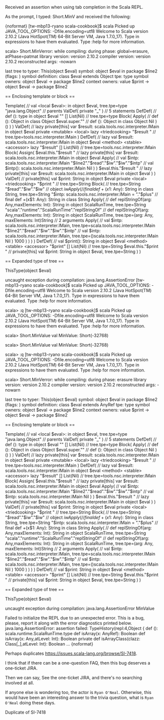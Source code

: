 Received an assertion when using tab completion in the Scala REPL.

As the prompt, I typed: Short.MinV<tab> and received the following:

{noformat}
[tw-mbp13-ryano scala-cookbook]$ scala
Picked up JAVA_TOOL_OPTIONS: -Dfile.encoding=utf8
Welcome to Scala version 2.10.2 (Java HotSpot(TM) 64-Bit Server VM, Java 1.7.0_17).
Type in expressions to have them evaluated.
Type :help for more information.

scala> Short.MinVerror: 
     while compiling: <console>
        during phase: global=erasure, atPhase=patmat
     library version: version 2.10.2
    compiler version: version 2.10.2
  reconstructed args: -nowarn

  last tree to typer: This(object $eval)
              symbol: object $eval in package $line2 (flags: <module>)
   symbol definition: class $eval extends Object
                 tpe: type
       symbol owners: object $eval -> package $line2
      context owners: value $print -> object $eval -> package $line2

== Enclosing template or block ==

Template( // val <local $eval>: <notype> in object $eval, tree.tpe=type
  "java.lang.Object" // parents
  ValDef(
    private
    "_"
    <tpt>
    <empty>
  )
  // 5 statements
  DefDef( // def <init>(): type in object $eval
    <method>
    "<init>"
    []
    List(Nil)
    <tpt> // tree.tpe=type
    Block(
      Apply( // def <init>(): Object in class Object
        $eval.super."<init>" // def <init>(): Object in class Object
        Nil
      )
      ()
    )
  )
  ValDef( // lazy private[this] var $result: scala.tools.nsc.interpreter.IMain in object $eval
    private <mutable> <local> lazy <triedcooking>
    "$result "
    <tpt> // tree.tpe=tools.nsc.interpreter.IMain
    <empty>
  )
  DefDef( // lazy val $result: scala.tools.nsc.interpreter.IMain in object $eval
    <method> <stable> <accessor> lazy
    "$result"
    []
    List(Nil)
    <tpt> // tree.tpe=tools.nsc.interpreter.IMain
    Block(
      Assign(
        $eval.this."$result " // lazy private[this] var $result: scala.tools.nsc.interpreter.IMain in object $eval
        Apply( // val $intp: scala.tools.nsc.interpreter.IMain
          "$line2"."$read"."$iw"."$iw"."$intp" // val $intp(): scala.tools.nsc.interpreter.IMain
          Nil
        )
      )
      $eval.this."$result " // lazy private[this] var $result: scala.tools.nsc.interpreter.IMain in object $eval
    )
  )
  ValDef( // private[this] val $print: String in object $eval
    private <local> <triedcooking>
    "$print "
    <tpt> // tree.tpe=String
    Block( // tree.tpe=String
      "$read"."$iw"."$iw" // object $iw
      Apply( // final def +(x$1: Any): String in class String, tree.tpe=String
        "$intp: scala.tools.nsc.interpreter.IMain = "."$plus" // final def +(x$1: Any): String in class String
        Apply( // def replStringOf(arg: Any,maxElements: Int): String in object ScalaRunTime, tree.tpe=String
          "scala"."runtime"."ScalaRunTime"."replStringOf" // def replStringOf(arg: Any,maxElements: Int): String in object ScalaRunTime, tree.tpe=(arg: Any, maxElements: Int)String
          // 2 arguments
          Apply( // val $intp: scala.tools.nsc.interpreter.IMain, tree.tpe=scala.tools.nsc.interpreter.IMain
            "$line2"."$read"."$iw"."$iw"."$intp" // val $intp: scala.tools.nsc.interpreter.IMain, tree.tpe=()scala.tools.nsc.interpreter.IMain
            Nil
          )
          1000
        )
      )
    )
  )
  DefDef( // val $print(): String in object $eval
    <method> <stable> <accessor>
    "$print"
    []
    List(Nil)
    <tpt> // tree.tpe=String
    $eval.this."$print " // private[this] val $print: String in object $eval, tree.tpe=String
  )
)

== Expanded type of tree ==

ThisType(object $eval)

uncaught exception during compilation: java.lang.AssertionError
       [tw-mbp13-ryano scala-cookbook]$ scala
Picked up JAVA_TOOL_OPTIONS: -Dfile.encoding=utf8
Welcome to Scala version 2.10.2 (Java HotSpot(TM) 64-Bit Server VM, Java 1.7.0_17).
Type in expressions to have them evaluated.
Type :help for more information.

scala> :q
[tw-mbp13-ryano scala-cookbook]$ scala
Picked up JAVA_TOOL_OPTIONS: -Dfile.encoding=utf8
Welcome to Scala version 2.10.2 (Java HotSpot(TM) 64-Bit Server VM, Java 1.7.0_17).
Type in expressions to have them evaluated.
Type :help for more information.

scala> Short.MinValue
                              val MinValue: Short(-32768)   

scala> Short.MinValue
                              val MinValue: Short(-32768)   

scala> :q
[tw-mbp13-ryano scala-cookbook]$ scala
Picked up JAVA_TOOL_OPTIONS: -Dfile.encoding=utf8
Welcome to Scala version 2.10.2 (Java HotSpot(TM) 64-Bit Server VM, Java 1.7.0_17).
Type in expressions to have them evaluated.
Type :help for more information.

scala> Short.MinVerror: 
     while compiling: <console>
        during phase: erasure
     library version: version 2.10.2
    compiler version: version 2.10.2
  reconstructed args: -nowarn

  last tree to typer: This(object $eval)
              symbol: object $eval in package $line2 (flags: <module>)
   symbol definition: class $eval extends AnyRef
                 tpe: type
       symbol owners: object $eval -> package $line2
      context owners: value $print -> object $eval -> package $line2

== Enclosing template or block ==

Template( // val <local $eval>: <notype> in object $eval, tree.tpe=type
  "java.lang.Object" // parents
  ValDef(
    private
    "_"
    <tpt>
    <empty>
  )
  // 5 statements
  DefDef( // def <init>(): type in object $eval
    <method>
    "<init>"
    []
    List(Nil)
    <tpt> // tree.tpe=type
    Block(
      Apply( // def <init>(): Object in class Object
        $eval.super."<init>" // def <init>(): Object in class Object
        Nil
      )
      ()
    )
  )
  ValDef( // lazy private[this] var $result: scala.tools.nsc.interpreter.IMain in object $eval
    private <mutable> <local> lazy <triedcooking>
    "$result "
    <tpt> // tree.tpe=tools.nsc.interpreter.IMain
    <empty>
  )
  DefDef( // lazy val $result: scala.tools.nsc.interpreter.IMain in object $eval
    <method> <stable> <accessor> lazy
    "$result"
    []
    List(Nil)
    <tpt> // tree.tpe=tools.nsc.interpreter.IMain
    Block(
      Assign(
        $eval.this."$result " // lazy private[this] var $result: scala.tools.nsc.interpreter.IMain in object $eval
        Apply( // val $intp: scala.tools.nsc.interpreter.IMain
          "$line2"."$read"."$iw"."$iw"."$intp" // val $intp: scala.tools.nsc.interpreter.IMain
          Nil
        )
      )
      $eval.this."$result " // lazy private[this] var $result: scala.tools.nsc.interpreter.IMain in object $eval
    )
  )
  ValDef( // private[this] val $print: String in object $eval
    private <local> <triedcooking>
    "$print "
    <tpt> // tree.tpe=String
    Block( // tree.tpe=String
      "$read"."$iw"."$iw" // object $iw
      Apply( // final def +(x$1: Any): String in class String, tree.tpe=String
        "$intp: scala.tools.nsc.interpreter.IMain = "."$plus" // final def +(x$1: Any): String in class String
        Apply( // def replStringOf(arg: Any,maxElements: Int): String in object ScalaRunTime, tree.tpe=String
          "scala"."runtime"."ScalaRunTime"."replStringOf" // def replStringOf(arg: Any,maxElements: Int): String in object ScalaRunTime, tree.tpe=(arg: Any, maxElements: Int)String
          // 2 arguments
          Apply( // val $intp: scala.tools.nsc.interpreter.IMain, tree.tpe=scala.tools.nsc.interpreter.IMain
            "$line2"."$read"."$iw"."$iw"."$intp" // val $intp: scala.tools.nsc.interpreter.IMain, tree.tpe=()scala.tools.nsc.interpreter.IMain
            Nil
          )
          1000
        )
      )
    )
  )
  DefDef( // val $print: String in object $eval
    <method> <stable> <accessor>
    "$print"
    []
    List(Nil)
    <tpt> // tree.tpe=String
    $eval.this."$print " // private[this] val $print: String in object $eval, tree.tpe=String
  )
)

== Expanded type of tree ==

ThisType(object $eval)

uncaught exception during compilation: java.lang.AssertionError
             MinValue

Failed to initialize the REPL due to an unexpected error.
This is a bug, please, report it along with the error diagnostics printed below.
java.lang.AssertionError: assertion failed: TypeHistory(repl:4,Object {
  def <init>(): scala.runtime.ScalaRunTime.type
  def isArray(x: AnyRef): Boolean
  def isArray(x: Any,atLevel: Int): Boolean
  private def isArrayClass(clazz: Class[_],atLevel: Int): Boolean
...
{noformat}

Perhaps duplicates https://issues.scala-lang.org/browse/SI-7418.

I think that if there can be a one-question FAQ, then this bug deserves a one-ticket JIRA.

Then we can say, See the one-ticket JIRA, and there's no searching involved at all.

If anyone else is wondering too, the actor is `Ryan O'Neal`.  Otherwise, this would have been an interesting answer to the trivia question, what is `Ryan O'Neal` doing these days.

Duplicate of SI-7418
